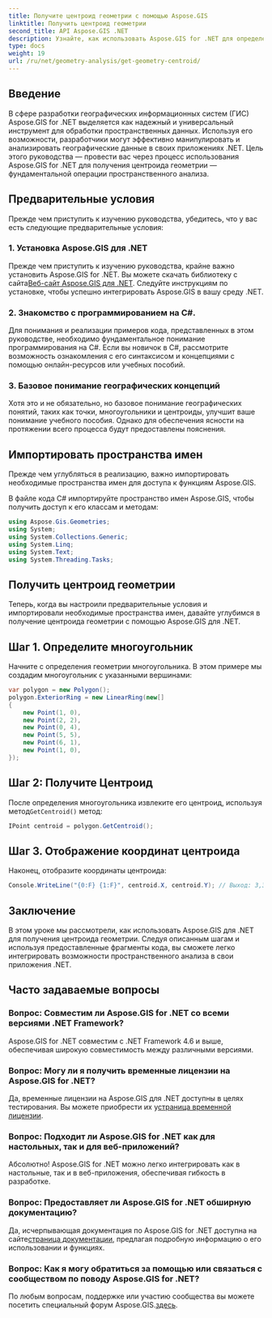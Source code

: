 ```yaml
---
title: Получите центроид геометрии с помощью Aspose.GIS
linktitle: Получить центроид геометрии
second_title: API Aspose.GIS .NET
description: Узнайте, как использовать Aspose.GIS for .NET для определения центроидов геометрии с помощью этого подробного руководства. Легко интегрируйте пространственный анализ в свои приложения .NET.
type: docs
weight: 19
url: /ru/net/geometry-analysis/get-geometry-centroid/
---
```

## Введение
В сфере разработки географических информационных систем (ГИС) Aspose.GIS for .NET выделяется как надежный и универсальный инструмент для обработки пространственных данных. Используя его возможности, разработчики могут эффективно манипулировать и анализировать географические данные в своих приложениях .NET. Цель этого руководства — провести вас через процесс использования Aspose.GIS for .NET для получения центроида геометрии — фундаментальной операции пространственного анализа.
## Предварительные условия
Прежде чем приступить к изучению руководства, убедитесь, что у вас есть следующие предварительные условия:
### 1. Установка Aspose.GIS для .NET
 Прежде чем приступить к изучению руководства, крайне важно установить Aspose.GIS for .NET. Вы можете скачать библиотеку с сайта[Веб-сайт Aspose.GIS для .NET](https://releases.aspose.com/gis/net/). Следуйте инструкциям по установке, чтобы успешно интегрировать Aspose.GIS в вашу среду .NET.
### 2. Знакомство с программированием на C#.
Для понимания и реализации примеров кода, представленных в этом руководстве, необходимо фундаментальное понимание программирования на C#. Если вы новичок в C#, рассмотрите возможность ознакомления с его синтаксисом и концепциями с помощью онлайн-ресурсов или учебных пособий.
### 3. Базовое понимание географических концепций
Хотя это и не обязательно, но базовое понимание географических понятий, таких как точки, многоугольники и центроиды, улучшит ваше понимание учебного пособия. Однако для обеспечения ясности на протяжении всего процесса будут предоставлены пояснения.

## Импортировать пространства имен
Прежде чем углубляться в реализацию, важно импортировать необходимые пространства имен для доступа к функциям Aspose.GIS.

В файле кода C# импортируйте пространство имен Aspose.GIS, чтобы получить доступ к его классам и методам:
```csharp
using Aspose.Gis.Geometries;
using System;
using System.Collections.Generic;
using System.Linq;
using System.Text;
using System.Threading.Tasks;
```
## Получить центроид геометрии
Теперь, когда вы настроили предварительные условия и импортировали необходимые пространства имен, давайте углубимся в получение центроида геометрии с помощью Aspose.GIS для .NET.
## Шаг 1. Определите многоугольник
Начните с определения геометрии многоугольника. В этом примере мы создадим многоугольник с указанными вершинами:
```csharp
var polygon = new Polygon();
polygon.ExteriorRing = new LinearRing(new[]
{
    new Point(1, 0),
    new Point(2, 2),
    new Point(0, 4),
    new Point(5, 5),
    new Point(6, 1),
    new Point(1, 0),
});
```
## Шаг 2: Получите Центроид
 После определения многоугольника извлеките его центроид, используя метод`GetCentroid()` метод:
```csharp
IPoint centroid = polygon.GetCentroid();
```
## Шаг 3. Отображение координат центроида
Наконец, отобразите координаты центроида:
```csharp
Console.WriteLine("{0:F} {1:F}", centroid.X, centroid.Y); // Выход: 3,33 2,58
```

## Заключение
В этом уроке мы рассмотрели, как использовать Aspose.GIS для .NET для получения центроида геометрии. Следуя описанным шагам и используя предоставленные фрагменты кода, вы сможете легко интегрировать возможности пространственного анализа в свои приложения .NET.
## Часто задаваемые вопросы
### Вопрос: Совместим ли Aspose.GIS for .NET со всеми версиями .NET Framework?
Aspose.GIS for .NET совместим с .NET Framework 4.6 и выше, обеспечивая широкую совместимость между различными версиями.
### Вопрос: Могу ли я получить временные лицензии на Aspose.GIS for .NET?
 Да, временные лицензии на Aspose.GIS для .NET доступны в целях тестирования. Вы можете приобрести их у[страница временной лицензии](https://purchase.aspose.com/temporary-license/).
### Вопрос: Подходит ли Aspose.GIS for .NET как для настольных, так и для веб-приложений?
Абсолютно! Aspose.GIS for .NET можно легко интегрировать как в настольные, так и в веб-приложения, обеспечивая гибкость в разработке.
### Вопрос: Предоставляет ли Aspose.GIS for .NET обширную документацию?
 Да, исчерпывающая документация по Aspose.GIS for .NET доступна на сайте[страница документации](https://reference.aspose.com/gis/net/), предлагая подробную информацию о его использовании и функциях.
### Вопрос: Как я могу обратиться за помощью или связаться с сообществом по поводу Aspose.GIS for .NET?
 По любым вопросам, поддержке или участию сообщества вы можете посетить специальный форум Aspose.GIS.[здесь](https://forum.aspose.com/c/gis/33).